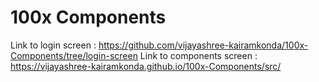 # 100x Components
 
Link to login screen : https://github.com/vijayashree-kairamkonda/100x-Components/tree/login-screen
Link to components screen : https://vijayashree-kairamkonda.github.io/100x-Components/src/
